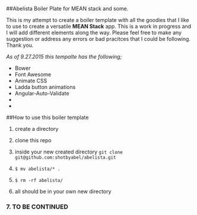 ##Abelista Boiler Plate for MEAN stack and some.

This is my attempt to create a boiler template with all the goodies that I like to use to create a versatile **MEAN Stack** app. This is a work in progress and I will add different elements along the way. Please feel free to make any suggestion or address any errors or bad pracitces that I could be following. Thank you.

*As of 9.27.2015 this tempalte has the following;*

- Bower
- Font Awesome
- Animate CSS
- Ladda button animations
- Angular-Auto-Validate
-   
- 

##How to use this boiler template

1. create a directory

2. clone this repo

3. inside your new created directory
`git clone git@github.com:shotbyabel/abelista.git`

4. `$ mv abelista/* .`

5. `$ rm -rf abelista/`

6. all should be in your own new directory

### 7. TO BE CONTINUED
